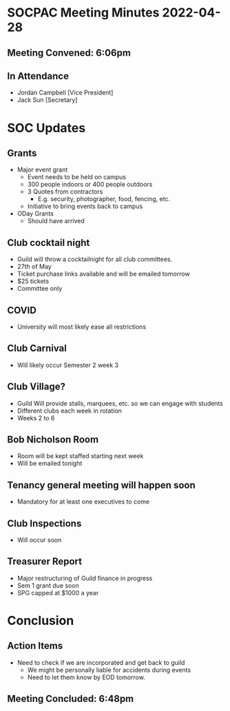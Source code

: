 # SOCPAC Meeting Minutes 2022-04-28

## Meeting Convened: 6:06pm

## In Attendance
- Jordan Campbell [Vice President]
- Jack Sun [Secretary]

# SOC Updates
## Grants
- Major event grant
  - Event needs to be held on campus
  - 300 people indoors or 400 people outdoors
  - 3 Quotes from contractors
    - E.g. security, photographer, food, fencing, etc.
  - Initiative to bring events back to campus
- ODay Grants
  - Should have arrived

## Club cocktail night
- Guild will throw a cocktailnight for all club committees.
- 27th of May
- Ticket purchase links available and will be emailed tomorrow
- $25 tickets
- Committee only

## COVID
- University will most likely ease all restrictions

## Club Carnival
- Will likely occur Semester 2 week 3

## Club Village?
- Guild Will provide stalls, marquees, etc. so we can engage with students
- Different clubs each week in rotation
- Weeks 2 to 6

## Bob Nicholson Room
- Room will be kept staffed starting next week
- Will be emailed tonight

## Tenancy general meeting will happen soon
- Mandatory for at least one executives to come

## Club Inspections
- Will occur soon

## Treasurer Report
- Major restructuring of Guild finance in progress
- Sem 1 grant due soon
- SPG capped at $1000 a year

# Conclusion

## Action Items
- Need to check if we are incorporated and get back to guild
  - We might be personally liable for accidents during events
  - Need to let them know by EOD tomorrow.

## Meeting Concluded: 6:48pm